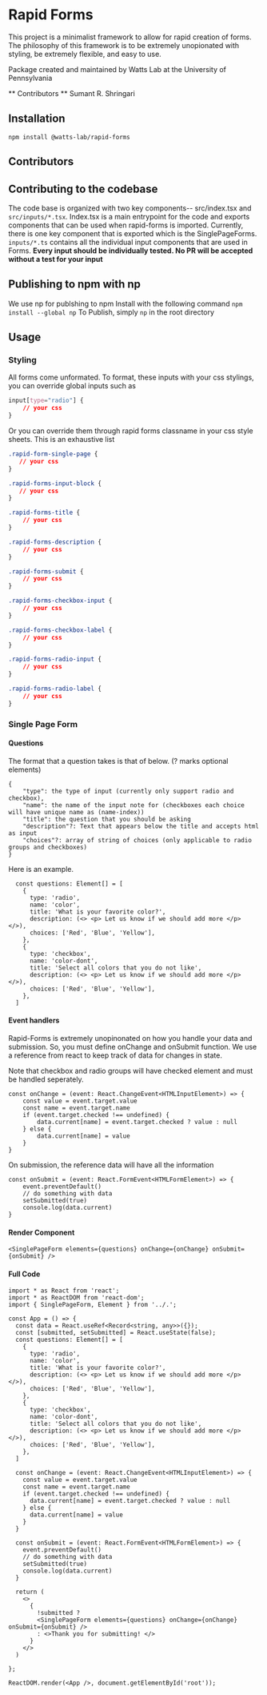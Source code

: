 # Rapid Forms

This project is a minimalist framework to allow for rapid creation of forms. The philosophy of this framework is to be extremely unopionated with styling, be extremely flexible, and easy to use. 

Package created and maintained by Watts Lab at the University of Pennsylvania

** Contributors **
Sumant R. Shringari

## Installation
`npm install @watts-lab/rapid-forms`

## Contributors

## Contributing to the codebase
The code base is organized with two key components-- src/index.tsx and `src/inputs/*.tsx`. Index.tsx is a main entrypoint for the code and exports components that can be used when rapid-forms is imported. Currently, there is one key component that is exported which is the SinglePageForms. `inputs/*.ts` contains all the individual input components that are used in Forms. **Every input should be individually tested. No PR will be accepted without a test for your input**

## Publishing to npm with np
We use np for publshing to npm
Install with the following command `npm install --global np`
To Publish, simply `np` in the root directory


## Usage 

### Styling 
All forms come unformated. To format, these inputs with your css stylings, you can override global inputs such as
```css
input[type="radio"] {
    // your css
}
```

Or you can override them through rapid forms classname in your css style sheets. This is an exhaustive list

```css
.rapid-form-single-page {
   // your css
}

.rapid-forms-input-block {
   // your css
}

.rapid-forms-title {
    // your css
}

.rapid-forms-description {
    // your css
}

.rapid-forms-submit {
    // your css
}

.rapid-forms-checkbox-input {
    // your css
}

.rapid-forms-checkbox-label {
    // your css
}

.rapid-forms-radio-input {
    // your css
}

.rapid-forms-radio-label {
    // your css
}
```

### Single Page Form

#### Questions
The format that a question takes is that of below. (? marks optional elements)
```
{
    "type": the type of input (currently only support radio and checkbox),
    "name": the name of the input note for (checkboxes each choice will have unique name as (name-index))
    "title": the question that you should be asking   
    "description"?: Text that appears below the title and accepts html as input
    "choices"?: array of string of choices (only applicable to radio groups and checkboxes)
}
```

Here is an example.
```
  const questions: Element[] = [
    {
      type: 'radio',
      name: 'color',
      title: 'What is your favorite color?',
      description: (<> <p> Let us know if we should add more </p> </>),
      choices: ['Red', 'Blue', 'Yellow'],
    },
    {
      type: 'checkbox',
      name: 'color-dont',
      title: 'Select all colors that you do not like',
      description: (<> <p> Let us know if we should add more </p> </>),
      choices: ['Red', 'Blue', 'Yellow'],
    },
  ]
```

#### Event handlers
Rapid-Forms is extremely unopinonated on how you handle your data and submission. So, you 
must define onChange and onSubmit function. We use a reference from react to keep track of
data for changes in state.

Note that checkbox and radio groups will have checked element and must be handled seperately.
```tsx
const onChange = (event: React.ChangeEvent<HTMLInputElement>) => {
    const value = event.target.value
    const name = event.target.name
    if (event.target.checked !== undefined) {
        data.current[name] = event.target.checked ? value : null
    } else {
        data.current[name] = value
    } 
}
```
On submission, the reference data will have all the information
```tsx
const onSubmit = (event: React.FormEvent<HTMLFormElement>) => {
    event.preventDefault()
    // do something with data
    setSubmitted(true)
    console.log(data.current)
}
```

#### Render Component
```tsx
<SinglePageForm elements={questions} onChange={onChange} onSubmit={onSubmit} />
```

#### Full Code
```tsx
import * as React from 'react';
import * as ReactDOM from 'react-dom';
import { SinglePageForm, Element } from '../.';

const App = () => {
  const data = React.useRef<Record<string, any>>({});
  const [submitted, setSubmitted] = React.useState(false);
  const questions: Element[] = [
    {
      type: 'radio',
      name: 'color',
      title: 'What is your favorite color?',
      description: (<> <p> Let us know if we should add more </p> </>),
      choices: ['Red', 'Blue', 'Yellow'],
    },
    {
      type: 'checkbox',
      name: 'color-dont',
      title: 'Select all colors that you do not like',
      description: (<> <p> Let us know if we should add more </p> </>),
      choices: ['Red', 'Blue', 'Yellow'],
    },
  ]

  const onChange = (event: React.ChangeEvent<HTMLInputElement>) => {
    const value = event.target.value
    const name = event.target.name
    if (event.target.checked !== undefined) {
      data.current[name] = event.target.checked ? value : null
    } else {
      data.current[name] = value
    } 
  }

  const onSubmit = (event: React.FormEvent<HTMLFormElement>) => {
    event.preventDefault()
    // do something with data
    setSubmitted(true)
    console.log(data.current)
  }

  return (
    <>
      { 
        !submitted ? 
        <SinglePageForm elements={questions} onChange={onChange} onSubmit={onSubmit} />
        : <>Thank you for submitting! </>
      }
    </>
  )
  
};

ReactDOM.render(<App />, document.getElementById('root'));
```